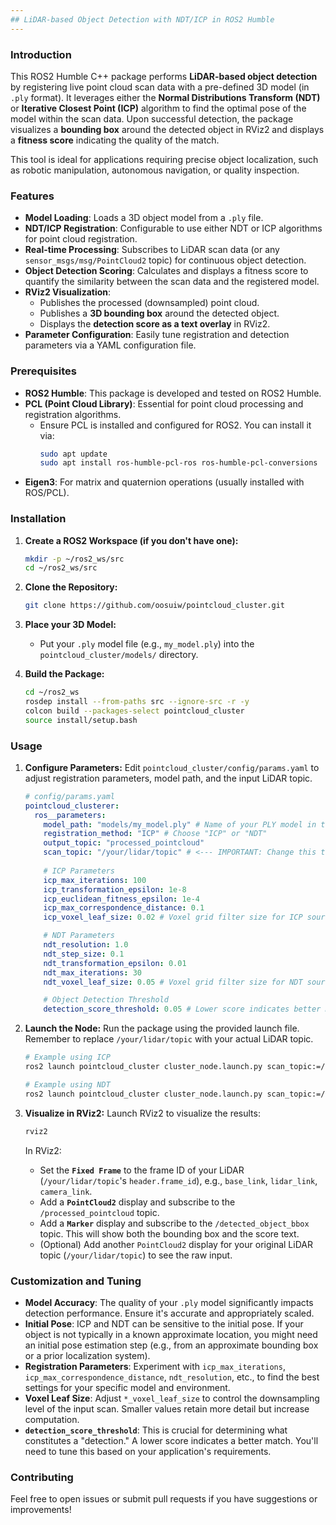 ```yaml
---
## LiDAR-based Object Detection with NDT/ICP in ROS2 Humble
---
```


### Introduction

This ROS2 Humble C++ package performs **LiDAR-based object detection** by registering live point cloud scan data with a pre-defined 3D model (in `.ply` format). It leverages either the **Normal Distributions Transform (NDT)** or **Iterative Closest Point (ICP)** algorithm to find the optimal pose of the model within the scan data. Upon successful detection, the package visualizes a **bounding box** around the detected object in RViz2 and displays a **fitness score** indicating the quality of the match.

This tool is ideal for applications requiring precise object localization, such as robotic manipulation, autonomous navigation, or quality inspection.

### Features

* **Model Loading**: Loads a 3D object model from a `.ply` file.
* **NDT/ICP Registration**: Configurable to use either NDT or ICP algorithms for point cloud registration.
* **Real-time Processing**: Subscribes to LiDAR scan data (or any `sensor_msgs/msg/PointCloud2` topic) for continuous object detection.
* **Object Detection Scoring**: Calculates and displays a fitness score to quantify the similarity between the scan data and the registered model.
* **RViz2 Visualization**:
    * Publishes the processed (downsampled) point cloud.
    * Publishes a **3D bounding box** around the detected object.
    * Displays the **detection score as a text overlay** in RViz2.
* **Parameter Configuration**: Easily tune registration and detection parameters via a YAML configuration file.

### Prerequisites

* **ROS2 Humble**: This package is developed and tested on ROS2 Humble.
* **PCL (Point Cloud Library)**: Essential for point cloud processing and registration algorithms.
    * Ensure PCL is installed and configured for ROS2. You can install it via:
        ```bash
        sudo apt update
        sudo apt install ros-humble-pcl-ros ros-humble-pcl-conversions
        ```
* **Eigen3**: For matrix and quaternion operations (usually installed with ROS/PCL).

### Installation

1.  **Create a ROS2 Workspace (if you don't have one):**
    ```bash
    mkdir -p ~/ros2_ws/src
    cd ~/ros2_ws/src
    ```

2.  **Clone the Repository:**
    ```bash
    git clone https://github.com/oosuiw/pointcloud_cluster.git
    ```

3.  **Place your 3D Model:**
    * Put your `.ply` model file (e.g., `my_model.ply`) into the `pointcloud_cluster/models/` directory.

4.  **Build the Package:**
    ```bash
    cd ~/ros2_ws
    rosdep install --from-paths src --ignore-src -r -y
    colcon build --packages-select pointcloud_cluster
    source install/setup.bash
    ```

### Usage

1.  **Configure Parameters:**
    Edit `pointcloud_cluster/config/params.yaml` to adjust registration parameters, model path, and the input LiDAR topic.

    ```yaml
    # config/params.yaml
    pointcloud_clusterer:
      ros__parameters:
        model_path: "models/my_model.ply" # Name of your PLY model in the 'models' folder
        registration_method: "ICP" # Choose "ICP" or "NDT"
        output_topic: "processed_pointcloud"
        scan_topic: "/your/lidar/topic" # <--- IMPORTANT: Change this to your actual LiDAR topic (e.g., /velodyne_points, /camera/depth/color/points)
        
        # ICP Parameters
        icp_max_iterations: 100
        icp_transformation_epsilon: 1e-8
        icp_euclidean_fitness_epsilon: 1e-4
        icp_max_correspondence_distance: 0.1
        icp_voxel_leaf_size: 0.02 # Voxel grid filter size for ICP source cloud (e.g., 0.02m)

        # NDT Parameters
        ndt_resolution: 1.0
        ndt_step_size: 0.1
        ndt_transformation_epsilon: 0.01
        ndt_max_iterations: 30
        ndt_voxel_leaf_size: 0.05 # Voxel grid filter size for NDT source cloud (e.g., 0.05m)

        # Object Detection Threshold
        detection_score_threshold: 0.05 # Lower score indicates better match. Adjust this value.
    ```

2.  **Launch the Node:**
    Run the package using the provided launch file. Remember to replace `/your/lidar/topic` with your actual LiDAR topic.

    ```bash
    # Example using ICP
    ros2 launch pointcloud_cluster cluster_node.launch.py scan_topic:=/your/lidar/topic registration_method:=ICP

    # Example using NDT
    ros2 launch pointcloud_cluster cluster_node.launch.py scan_topic:=/your/lidar/topic registration_method:=NDT
    ```

3.  **Visualize in RViz2:**
    Launch RViz2 to visualize the results:
    ```bash
    rviz2
    ```
    In RViz2:
    * Set the **`Fixed Frame`** to the frame ID of your LiDAR (`/your/lidar/topic`'s `header.frame_id`), e.g., `base_link`, `lidar_link`, `camera_link`.
    * Add a **`PointCloud2`** display and subscribe to the `/processed_pointcloud` topic.
    * Add a **`Marker`** display and subscribe to the `/detected_object_bbox` topic. This will show both the bounding box and the score text.
    * (Optional) Add another `PointCloud2` display for your original LiDAR topic (`/your/lidar/topic`) to see the raw input.

### Customization and Tuning

* **Model Accuracy**: The quality of your `.ply` model significantly impacts detection performance. Ensure it's accurate and appropriately scaled.
* **Initial Pose**: ICP and NDT can be sensitive to the initial pose. If your object is not typically in a known approximate location, you might need an initial pose estimation step (e.g., from an approximate bounding box or a prior localization system).
* **Registration Parameters**: Experiment with `icp_max_iterations`, `icp_max_correspondence_distance`, `ndt_resolution`, etc., to find the best settings for your specific model and environment.
* **Voxel Leaf Size**: Adjust `*_voxel_leaf_size` to control the downsampling level of the input scan. Smaller values retain more detail but increase computation.
* **`detection_score_threshold`**: This is crucial for determining what constitutes a "detection." A lower score indicates a better match. You'll need to tune this based on your application's requirements.


### Contributing

Feel free to open issues or submit pull requests if you have suggestions or improvements!
